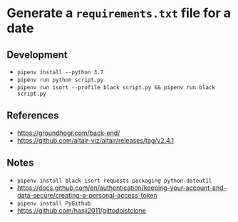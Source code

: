 # Generate a `requirements.txt` file for a date

## Development

- `pipenv install --python 3.7`
- `pipenv run python script.py`
- `pipenv run isort --profile black script.py && pipenv run black script.py`

## References

- https://groundhogr.com/back-end/
- https://github.com/altair-viz/altair/releases/tag/v2.4.1

## Notes

- `pipenv install black isort requests packaging python-dateutil`
- https://docs.github.com/en/authentication/keeping-your-account-and-data-secure/creating-a-personal-access-token
- `pipenv install PyGithub`
- https://github.com/hasii2011/gittodoistclone
